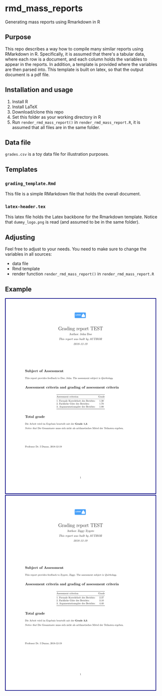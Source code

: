 # rmd_mass_reports
Generating mass reports using Rmarkdown in R



## Purpose
This repo describes a way how to compile many similar reports using RMarkdown in R. 
Specifically, it is assumed that there's a tabular data, where each row is a document,
and each column holds the variables to appear in the reports. 
In addition, a template is provided where the variables are then parsed into. 
This template is built on latex, so that the output document is a pdf file.


## Installation and usage

1. Install R
2. Install LaTeX
3. Download/clone this repo
4. Set this folder as your working directory in R
5. Run `render_rmd_mass_report()` in `render_rmd_mass_report.R`, it is assumed that all files are in the same folder.





## Data file

`grades.csv` is a toy data file for illustration purposes.


## Templates


### `grading_template.Rmd`

This file is a simple RMarkdown file that holds the overall document. 


### `latex-header.tex`

This latex file holds the Latex backbone for the Rmarkdown template. Notice that `dummy_logo.png` is read (and assumed to be in the same folder).


## Adjusting


Feel free to adjust to your needs. You need to make sure to change the variables in all sources:

- data file
- Rmd template
- render function `render_rmd_mass_report()` in `render_rmd_mass_report.R`



## Example


![](Grading_report_for_John_Doe_asof_2018-12-19.pdf.png) ![](Grading_report_for_Ziggy_Zygote_asof_2018-12-19.pdf.png) 

